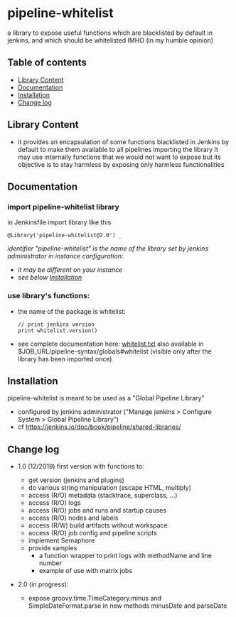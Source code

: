# pipeline-whitelist
a library to expose useful functions which are blacklisted by default in jenkins, and which should be whitelisted IMHO (in my humble opinion)

## Table of contents
- [Library Content](#content)
- [Documentation](#documentation)
- [Installation](#installation)
- [Change log](#changelog)


## Library Content <a name="content"></a>
- it provides an encapsulation of some functions blacklisted in Jenkins by default to make them available to all pipelines importing the library
  It may use internally functions that we would not want to expose but its objective is to stay harmless by exposing only harmless functionalities

## Documentation <a name="documentation"></a>

### import pipeline-whitelist library
in Jenkinsfile import library like this
```
@Library('pipeline-whitelist@2.0') _
```
_identifier "pipeline-whitelist" is the name of the library set by jenkins administrator in instance configuration:_
* _it may be different on your instance_
* _see below [Installation](#installation)_

### use library's functions:
- the name of the package is whitelist:
  ```
  // print jenkins version
  print whitelist.version()
  ```

- see complete documentation here: [whitelist.txt](https://htmlpreview.github.io?https://github.com/gdemengin/pipeline-whitelist/blob/master/vars/whitelist.txt)
also available in $JOB_URL/pipeline-syntax/globals#whitelist (visible only after the library has been imported once)


## Installation <a name="installation"></a>

pipeline-whitelist is meant to be used as a "Global Pipeline Library"
- configured by jenkins administrator ("Manage jenkins > Configure System > Global Pipeline Library")
- cf https://jenkins.io/doc/book/pipeline/shared-libraries/


## Change log <a name="changelog"></a>

* 1.0 (12/2019) first version with functions to:
  - get version (jenkins and plugins)
  - do various string manipulation (escape HTML, multiply)
  - access (R/O) metadata (stacktrace, superclass, ...)
  - access (R/O) logs
  - access (R/O) jobs and runs and startup causes
  - access (R/O) nodes and labels
  - access (R/W) build artifacts without workspace
  - access (R/O) job config and pipeline scripts
  - implement Semaphore
  - provide samples
    * a function wrapper to print logs with methodName and line number
    * example of use with matrix jobs

* 2.0 (in progress):
  - expose groovy.time.TimeCategory.minus and SimpleDateFormat.parse in new methods minusDate and parseDate
